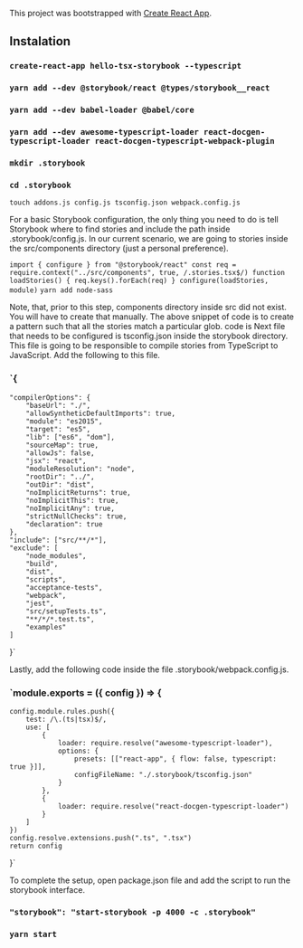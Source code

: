 This project was bootstrapped with [Create React App](https://github.com/facebook/create-react-app).

## Instalation

### `create-react-app hello-tsx-storybook --typescript`

### `yarn add --dev @storybook/react @types/storybook__react`

### `yarn add --dev babel-loader @babel/core`

### `yarn add --dev awesome-typescript-loader react-docgen-typescript-loader react-docgen-typescript-webpack-plugin`

### `mkdir .storybook`

### `cd .storybook`

`touch addons.js config.js tsconfig.json webpack.config.js`

For a basic Storybook configuration, the only thing you need to do is tell Storybook where to find stories and include the path inside .storybook/config.js. In our current scenario, we are going to stories inside the src/components directory (just a personal preference).

`import { configure } from "@storybook/react" const req = require.context("../src/components", true, /.stories.tsx$/) function loadStories() { req.keys().forEach(req) } configure(loadStories, module)`
`yarn add node-sass`

Note, that, prior to this step, components directory inside src did not exist. You will have to create that manually. The above snippet of code is to create a pattern such that all the stories match a particular glob. code is Next file that needs to be configured is tsconfig.json inside the storybook directory. This file is going to be responsible to compile stories from TypeScript to JavaScript. Add the following to this file.

### `{

    "compilerOptions": {
    	"baseUrl": "./",
    	"allowSyntheticDefaultImports": true,
    	"module": "es2015",
    	"target": "es5",
    	"lib": ["es6", "dom"],
    	"sourceMap": true,
    	"allowJs": false,
    	"jsx": "react",
    	"moduleResolution": "node",
    	"rootDir": "../",
    	"outDir": "dist",
    	"noImplicitReturns": true,
    	"noImplicitThis": true,
    	"noImplicitAny": true,
    	"strictNullChecks": true,
    	"declaration": true
    },
    "include": ["src/**/*"],
    "exclude": [
    	"node_modules",
    	"build",
    	"dist",
    	"scripts",
    	"acceptance-tests",
    	"webpack",
    	"jest",
    	"src/setupTests.ts",
    	"**/*/*.test.ts",
    	"examples"
    ]

}`

Lastly, add the following code inside the file .storybook/webpack.config.js.

### `module.exports = ({ config }) => {

    config.module.rules.push({
    	test: /\.(ts|tsx)$/,
    	use: [
    		{
    			loader: require.resolve("awesome-typescript-loader"),
    			options: {
    				presets: [["react-app", { flow: false, typescript: true }]],
    				configFileName: "./.storybook/tsconfig.json"
    			}
    		},
    		{
    			loader: require.resolve("react-docgen-typescript-loader")
    		}
    	]
    })
    config.resolve.extensions.push(".ts", ".tsx")
    return config

}`

To complete the setup, open package.json file and add the script to run the storybook interface.

### `"storybook": "start-storybook -p 4000 -c .storybook"`

### `yarn start`
